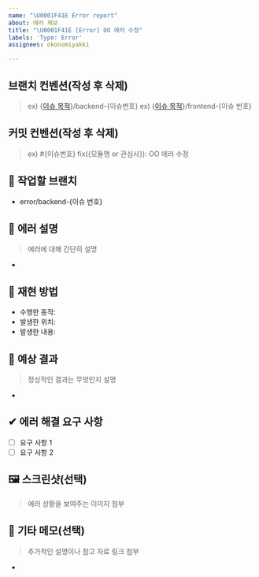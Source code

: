 ```yaml
---
name: "\U0001F41E Error report"
about: 에러 제보
title: "\U0001F41E [Error] OO 에러 수정"
labels: 'Type: Error'
assignees: okonomiyakki

---
```


## 브랜치 컨벤션(작성 후 삭제)

  > ex) {[이슈 목적](https://github.com/inve24-lol/inve24-api/labels)}/backend-{이슈번호}
  > ex) {[이슈 목적](https://github.com/inve24-lol/inve24-api/labels)}/frontend-{이슈 번호}

## 커밋 컨벤션(작성 후 삭제)

  > ex) #{이슈번호} fix({모듈명 or 관심사}): OO 에러 수정

## 🌳 작업할 브랜치

- error/backend-{이슈 번호}

## 🐞 에러 설명
> 에러에 대해 간단히 설명
- 

## 📝 재현 방법
- 수행한 동작:
- 발생한 위치:
- 발생한 내용:

## 🚩 예상 결과
> 정상적인 결과는 무엇인지 설명
- 

## ✔ 에러 해결 요구 사항
- [ ] 요구 사항 1
- [ ] 요구 사항 2

## 🖼 스크린샷(선택)
> 에러 상황을 보여주는 이미지 첨부

## 💬 기타 메모(선택)
> 추가적인 설명이나 참고 자료 링크 첨부
-

